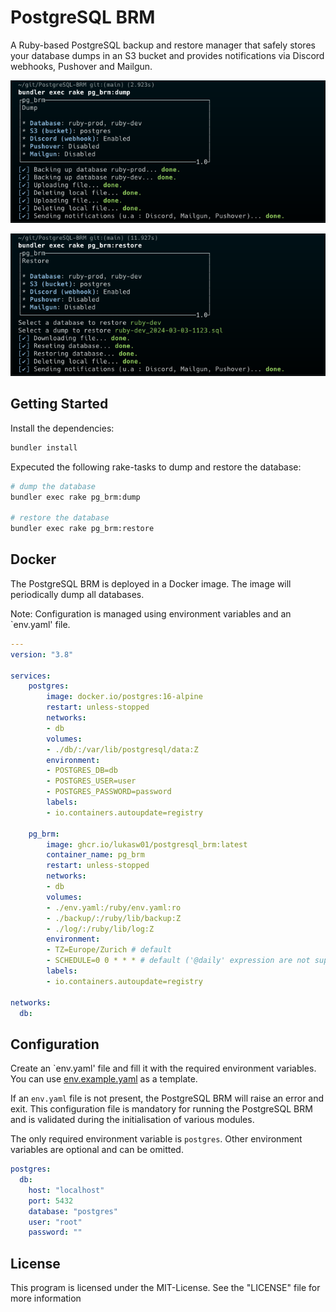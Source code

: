 # PostgreSQL BRM

A Ruby-based PostgreSQL backup and restore manager that safely stores your database dumps in an S3 bucket and provides notifications via Discord webhooks, Pushover and Mailgun.

![rake pg_brm:dump](data/dump.png)

![rake pg_brm:restore](data/restore.png)

## Getting Started

Install the dependencies:

```bash
bundler install
```

Expecuted the following rake-tasks to dump and restore the database:

```bash
# dump the database
bundler exec rake pg_brm:dump

# restore the database
bundler exec rake pg_brm:restore
```

## Docker

The PostgreSQL BRM is deployed in a Docker image. The image will periodically dump all databases.

Note: Configuration is managed using environment variables and an `env.yaml' file.

```yaml
---
version: "3.8"

services:
    postgres:
        image: docker.io/postgres:16-alpine
        restart: unless-stopped
        networks:
        - db
        volumes:
        - ./db/:/var/lib/postgresql/data:Z
        environment:
        - POSTGRES_DB=db
        - POSTGRES_USER=user
        - POSTGRES_PASSWORD=password
        labels:
        - io.containers.autoupdate=registry

    pg_brm:
        image: ghcr.io/lukasw01/postgresql_brm:latest
        container_name: pg_brm
        restart: unless-stopped
        networks:
        - db
        volumes:
        - ./env.yaml:/ruby/env.yaml:ro
        - ./backup/:/ruby/lib/backup:Z
        - ./log/:/ruby/lib/log:Z
        environment:
        - TZ=Europe/Zurich # default
        - SCHEDULE=0 0 * * * # default ('@daily' expression are not supported)
        labels:
        - io.containers.autoupdate=registry

networks:
  db:
```

## Configuration

Create an `env.yaml' file and fill it with the required environment variables. You can use [env.example.yaml](https://gitlab.com/LukasW01/postgresql-brm/-/blob/main/env.example.yaml) as a template.

If an `env.yaml` file is not present, the PostgreSQL BRM will raise an error and exit. This configuration file is mandatory for running the PostgreSQL BRM and is validated during the initialisation of various modules.

The only required environment variable is `postgres`. Other environment variables are optional and can be omitted.

```yaml
postgres: 
  db:
    host: "localhost"
    port: 5432
    database: "postgres"
    user: "root"
    password: ""
```

## License

This program is licensed under the MIT-License. See the "LICENSE" file for more information